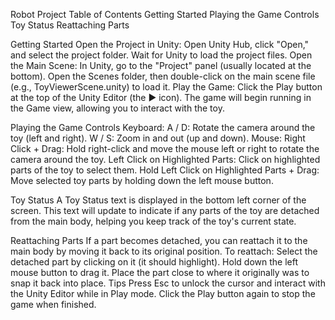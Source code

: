 Robot Project
Table of Contents
Getting Started
Playing the Game
Controls
Toy Status
Reattaching Parts

Getting Started
Open the Project in Unity:
Open Unity Hub, click "Open," and select the project folder.
Wait for Unity to load the project files.
Open the Main Scene:
In Unity, go to the "Project" panel (usually located at the bottom).
Open the Scenes folder, then double-click on the main scene file (e.g., ToyViewerScene.unity) to load it.
Play the Game:
Click the Play button at the top of the Unity Editor (the ▶️ icon).
The game will begin running in the Game view, allowing you to interact with the toy.

Playing the Game
Controls
Keyboard:
A / D: Rotate the camera around the toy (left and right).
W / S: Zoom in and out (up and down).
Mouse:
Right Click + Drag: Hold right-click and move the mouse left or right to rotate the camera around the toy.
Left Click on Highlighted Parts: Click on highlighted parts of the toy to select them.
Hold Left Click on Highlighted Parts + Drag: Move selected toy parts by holding down the left mouse button.

Toy Status
A Toy Status text is displayed in the bottom left corner of the screen.
This text will update to indicate if any parts of the toy are detached from the main body, helping you keep track of the toy's current state.

Reattaching Parts
If a part becomes detached, you can reattach it to the main body by moving it back to its original position.
To reattach:
Select the detached part by clicking on it (it should highlight).
Hold down the left mouse button to drag it.
Place the part close to where it originally was to snap it back into place.
Tips
Press Esc to unlock the cursor and interact with the Unity Editor while in Play mode.
Click the Play button again to stop the game when finished.

